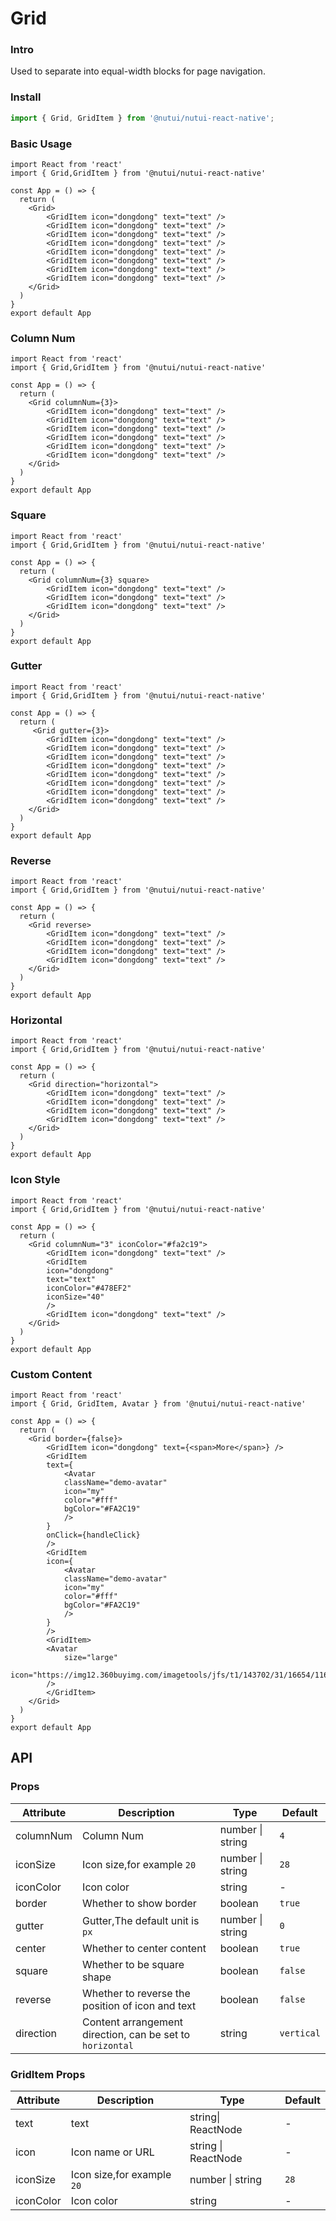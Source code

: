 # Grid

### Intro

Used to separate into equal-width blocks for page navigation.

### Install

```javascript
import { Grid, GridItem } from '@nutui/nutui-react-native';
```

### Basic Usage

```SnackPlayer name=Grid
import React from 'react'
import { Grid,GridItem } from '@nutui/nutui-react-native'

const App = () => {
  return (
    <Grid>
        <GridItem icon="dongdong" text="text" />
        <GridItem icon="dongdong" text="text" />
        <GridItem icon="dongdong" text="text" />
        <GridItem icon="dongdong" text="text" />
        <GridItem icon="dongdong" text="text" />
        <GridItem icon="dongdong" text="text" />
        <GridItem icon="dongdong" text="text" />
        <GridItem icon="dongdong" text="text" />
    </Grid>
  )
}
export default App
```

### Column Num

```SnackPlayer name=Grid
import React from 'react'
import { Grid,GridItem } from '@nutui/nutui-react-native'

const App = () => {
  return (
    <Grid columnNum={3}>
        <GridItem icon="dongdong" text="text" />
        <GridItem icon="dongdong" text="text" />
        <GridItem icon="dongdong" text="text" />
        <GridItem icon="dongdong" text="text" />
        <GridItem icon="dongdong" text="text" />
        <GridItem icon="dongdong" text="text" />
    </Grid>
  )
}
export default App
```

### Square

```SnackPlayer name=Grid
import React from 'react'
import { Grid,GridItem } from '@nutui/nutui-react-native'

const App = () => {
  return (
    <Grid columnNum={3} square>
        <GridItem icon="dongdong" text="text" />
        <GridItem icon="dongdong" text="text" />
        <GridItem icon="dongdong" text="text" />
    </Grid>
  )
}
export default App
```

### Gutter

```SnackPlayer name=Grid
import React from 'react'
import { Grid,GridItem } from '@nutui/nutui-react-native'

const App = () => {
  return (
     <Grid gutter={3}>
        <GridItem icon="dongdong" text="text" />
        <GridItem icon="dongdong" text="text" />
        <GridItem icon="dongdong" text="text" />
        <GridItem icon="dongdong" text="text" />
        <GridItem icon="dongdong" text="text" />
        <GridItem icon="dongdong" text="text" />
        <GridItem icon="dongdong" text="text" />
        <GridItem icon="dongdong" text="text" />
    </Grid>
  )
}
export default App
```

### Reverse

```SnackPlayer name=Grid
import React from 'react'
import { Grid,GridItem } from '@nutui/nutui-react-native'

const App = () => {
  return (
    <Grid reverse>
        <GridItem icon="dongdong" text="text" />
        <GridItem icon="dongdong" text="text" />
        <GridItem icon="dongdong" text="text" />
        <GridItem icon="dongdong" text="text" />
    </Grid>
  )
}
export default App
```

### Horizontal

```SnackPlayer name=Grid
import React from 'react'
import { Grid,GridItem } from '@nutui/nutui-react-native'

const App = () => {
  return (
    <Grid direction="horizontal">
        <GridItem icon="dongdong" text="text" />
        <GridItem icon="dongdong" text="text" />
        <GridItem icon="dongdong" text="text" />
        <GridItem icon="dongdong" text="text" />
    </Grid>
  )
}
export default App
```

### Icon Style

```SnackPlayer name=Grid
import React from 'react'
import { Grid,GridItem } from '@nutui/nutui-react-native'

const App = () => {
  return (
    <Grid columnNum="3" iconColor="#fa2c19">
        <GridItem icon="dongdong" text="text" />
        <GridItem
        icon="dongdong"
        text="text"
        iconColor="#478EF2"
        iconSize="40"
        />
        <GridItem icon="dongdong" text="text" />
    </Grid>
  )
}
export default App
```

### Custom Content

```SnackPlayer name=Grid
import React from 'react'
import { Grid, GridItem, Avatar } from '@nutui/nutui-react-native'

const App = () => {
  return (
    <Grid border={false}>
        <GridItem icon="dongdong" text={<span>More</span>} />
        <GridItem
        text={
            <Avatar
            className="demo-avatar"
            icon="my"
            color="#fff"
            bgColor="#FA2C19"
            />
        }
        onClick={handleClick}
        />
        <GridItem
        icon={
            <Avatar
            className="demo-avatar"
            icon="my"
            color="#fff"
            bgColor="#FA2C19"
            />
        }
        />
        <GridItem>
        <Avatar
            size="large"
            icon="https://img12.360buyimg.com/imagetools/jfs/t1/143702/31/16654/116794/5fc6f541Edebf8a57/4138097748889987.png"
        />
        </GridItem>
    </Grid>
  )
}
export default App
```

## API

### Props

| Attribute | Description                                               | Type             | Default    |
| --------- | --------------------------------------------------------- | ---------------- | ---------- |
| columnNum | Column Num                                                | number \| string | `4`        |
| iconSize  | Icon size,for example `20`                | number \| string | `28`     |
| iconColor | Icon color                                                | string           | -          |
| border    | Whether to show border                                    | boolean          | `true`     |
| gutter    | Gutter,The default unit is `px`                           | number \| string | `0`        |
| center    | Whether to center content                                 | boolean          | `true`     |
| square    | Whether to be square shape                                | boolean          | `false`    |
| reverse   | Whether to reverse the position of icon and text          | boolean          | `false`    |
| direction | Content arrangement direction, can be set to `horizontal` | string           | `vertical` |

### GridItem Props

| Attribute | Description                               | Type                | Default |
| --------- | ----------------------------------------- | ------------------- | ------- |
| text      | text                                      | string\| ReactNode  | -       |
| icon      | Icon name or URL                          | string \| ReactNode | -       |
| iconSize  | Icon size,for example `20` | number \| string    | `28`  |
| iconColor | Icon color                                | string              | -       |
